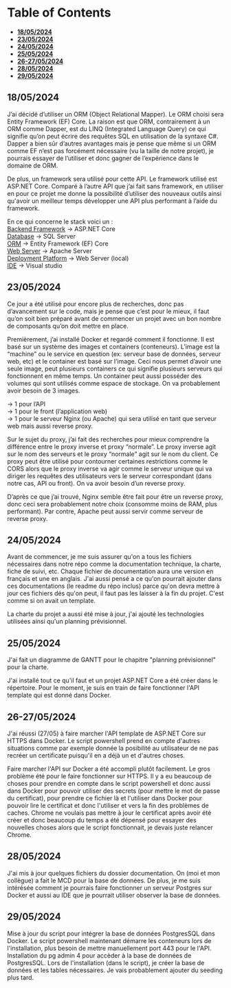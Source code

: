 # Table of Contents
- [**18/05/2024**](#18052024)
- [**23/05/2024**](#23052024)
- [**24/05/2024**](#24052024)
- [**25/05/2024**](#25052024)
- [**26-27/05/2024**](#26-27052024)
- [**28/05/2024**](#28052024)
- [**29/05/2024**](#29052024)

## 18/05/2024
J’ai décidé d’utiliser un ORM (Object Relational Mapper). Le ORM choisi sera Entity Framework (EF) Core. La raison est que ORM, contrairement à un ORM comme Dapper, est du LINQ (Integrated Language Query) ce qui signifie qu’on peut écrire des requêtes SQL en utilisation de la syntaxe C#. Dapper a bien sûr d’autres avantages mais je pense que même si un ORM comme EF n’est pas forcément nécessaire (vu la taille de notre projet), je pourrais essayer de l’utiliser et donc gagner de l’expérience dans le domaine de ORM.

De plus, un framework sera utilisé pour cette API. Le framework utilisé est ASP.NET Core. Comparé à l’autre API que j’ai fait sans framework, en utiliser en pour ce projet me donne la possibilité d’utiliser des nouveaux outils ainsi qu'avoir un meilleur temps développer une API plus performant à l’aide du framework.

En ce qui concerne le stack voici un : <br>
<ins>Backend Framework</ins> → ASP.NET Core <br>
<ins>Database</ins> → SQL Server <br>
<ins>ORM</ins> → Entity Framework (EF) Core <br>
<ins>Web Server</ins> → Apache Server <br>
<ins>Deployment Platform</ins> → Web Server (local) <br>
<ins>IDE</ins> → Visual studio

## 23/05/2024
Ce jour a été utilisé pour encore plus de recherches, donc pas d’avancement sur le code, mais je pense que c’est pour le mieux, il faut qu’on soit bien préparé avant de commencer un projet avec un bon nombre de composants qu’on doit mettre en place.

Premièrement, j’ai installé Docker et regardé comment il fonctionne. Il est basé sur un système des images et containers (conteneurs). L’image est la “machine” ou le service en question (ex: serveur base de données, serveur web, etc) et le container est basé sur l’image. Ceci nous permet d’avoir une seule image, peut plusieurs containers ce qui signifie plusieurs serveurs qui fonctionnent en même temps. Un container peut aussi posséder des volumes qui sont utilisés comme espace de stockage. On va probablement avoir besoin de 3 images.

→ 1 pour l’API <br>
→ 1 pour le front (l’application web) <br>
→ 1 pour le serveur Nginx (ou Apache) qui sera utilisé en tant que serveur web mais aussi reverse proxy.

Sur le sujet du proxy, j’ai fait des recherches pour mieux comprendre la différence entre le proxy inverse et proxy “normale”. Le proxy inverse agit sur le nom des serveurs et le proxy  “normale” agit sur le nom du client. Ce proxy peut être utilisé pour contourner certaines restrictions comme le CORS alors que le proxy inverse va agir comme le serveur unique qui va diriger les requêtes des utilisateurs vers le serveur correspondant (dans notre cas, API ou front). On va avoir besoin d’un reverse proxy.

D’après ce que j’ai trouvé, Nginx semble être fait pour être un reverse proxy, donc ceci sera probablement notre choix (consomme moins de RAM, plus performant). Par contre, Apache peut aussi servir comme serveur de reverse proxy.

## 24/05/2024
Avant de commencer, je me suis assurer qu'on a tous les fichiers nécessaires dans notre répo comme la documentation technique, la charte, fiche de suivi, etc. Chaque fichier de documentation aura une version en français et une en anglais. J'ai aussi pensé a ce qu'on pourrait ajouter dans ces documentations (le readme du répo inclus) parce qu'on devra mettre à jour ces fichiers dés qu'on peut, il faut pas les laisser à la fin du projet. C'est comme si on avait un template.

La charte du projet a aussi été mise à jour, j'ai ajouté les technologies utilisées ainsi qu'un planning prévisionnel.

## 25/05/2024
J'ai fait un diagramme de GANTT pour le chapitre "planning prévisionnel" pour la charte.

J'ai installé tout ce qu'il faut et un projet ASP.NET Core a été créer dans le répertoire. Pour le moment, je suis en train de faire fonctionner l'API template qui est donné dans Docker.

## 26-27/05/2024
J'ai réussi (27/05) à faire marcher l'API template de ASP.NET Core sur HTTPS dans Docker. Le script powershell prend en compte d'autres situations comme par exemple donnée la posibilité au utilisateur de ne pas recréer un certificate puisqu'il en a déjà un et d'autres choses.

Faire marcher l'API sur Docker a été accompli plutôt facilement. Le gros problème été pour le faire fonctionner sur HTTPS. Il y a eu beaucoup de choses pour prendre en compte dans le script powershell et donc aussi dans Docker pour pouvoir utiliser des secrets (pour mettre le mot de passe du certificat), pour prendre ce fichier là et l'utiliser dans Docker pour pouvoir lire le certificat et donc l'utiliser et vers la fin des problèmes de caches. Chrome ne voulais pas mettre à jour le certificat après avoir été créer et donc beaucoup du temps a été dépensé pour essayer des nouvelles choses alors que le script fonctionnait, je devais juste relancer Chrome.

## 28/05/2024
J'ai mis à jour quelques fichiers du dossier documentation.
On (moi et mon collègue) a fait le MCD pour la base de données.
De plus, je me suis intérésée comment je pourrais faire fonctionner un serveur Postgres sur Docker et aussi au IDE que je pourrait utiliser observer la base de données.

## 29/05/2024
Mise à jour du script pour intégrer la base de données PostgresSQL dans Docker. Le script powershell maintenant démarre les conteneurs lors de l'installation, plus besoin de mettre manuellement port 443 pour le l'API. Installation du pg admin 4 pour accèder à la base de données de PostgresSQL. Lors de l'installation (dans le script), je créer la base de données et les tables nécessaires. Je vais probablement ajouter du seeding plus tard.
